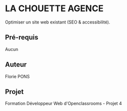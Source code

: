 # LA CHOUETTE AGENCE

Optimiser un site web existant (SEO & accessibilité).
  
## Pré-requis
 
 Aucun

## Auteur

Florie PONS

## Projet

Formation Développeur Web d'Openclassrooms - Projet 4

